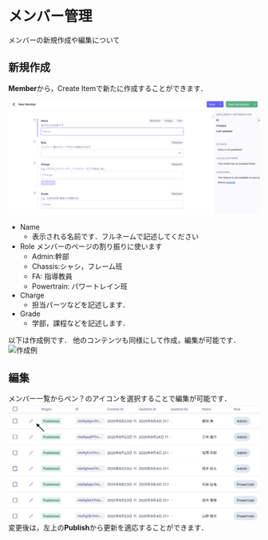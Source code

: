 # メンバー管理

メンバーの新規作成や編集について

## 新規作成
**Member**から，Create Itemで新たに作成することができます．

![member](pic/member.png)

- Name
  - 表示される名前です．フルネームで記述してください
- Role メンバーのページの割り振りに使います
  - Admin:幹部
  - Chassis:シャシ，フレーム班
  - FA: 指導教員
  - Powertrain: パワートレイン班
- Charge
  - 担当パーツなどを記述します．
- Grade
  - 学部，課程などを記述します．

以下は作成例です．
他のコンテンツも同様にして作成，編集が可能です．
![作成例](pic/add_member.gif)

## 編集

メンバー一覧からペン？のアイコンを選択することで編集が可能です．
![edit](pic/edit.png)
変更後は，左上の**Publish**から更新を適応することができます．